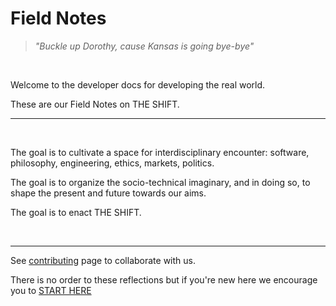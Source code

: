 # Field Notes

> _"Buckle up Dorothy, cause Kansas is going bye-bye"_

&nbsp;

Welcome to the developer docs for developing the real world.

These are our Field Notes on THE SHIFT.

---

&nbsp;

The goal is to cultivate a space for interdisciplinary encounter: software, philosophy, engineering, ethics, markets, politics. 

The goal is to organize the socio-technical imaginary, and in doing so, to shape the present and future towards our aims.

The goal is to enact THE SHIFT.

&nbsp;

---

See [contributing](./contribute.md) page to collaborate with us.

There is no order to these reflections but if you're new here we encourage you to [START HERE](./start-here.md)
